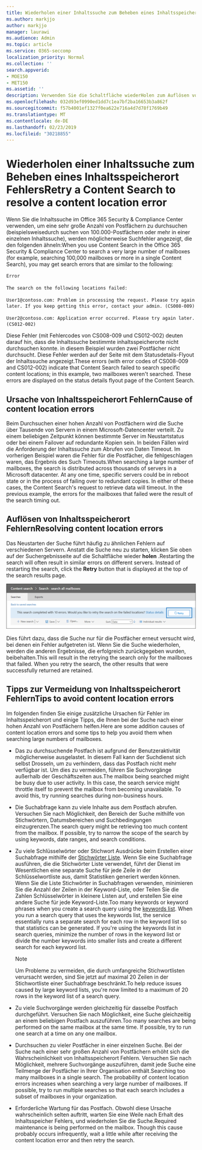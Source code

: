 ```yaml
---
title: Wiederholen einer Inhaltssuche zum Beheben eines Inhaltsspeicherort Fehlers
ms.author: markjjo
author: markjjo
manager: laurawi
ms.audience: Admin
ms.topic: article
ms.service: O365-seccomp
localization_priority: Normal
ms.collection: ''
search.appverid:
- MOE150
- MET150
ms.assetid: ''
description: Verwenden Sie die Schaltfläche wiederHolen zum Auflösen von Inhalts suchVorgängen, die Inhaltsspeicherort Fehler aufweisen.
ms.openlocfilehash: 032d93ef0990ed1dd7c1ea7bf2ba16653b3a862f
ms.sourcegitcommit: f57b4001ef1327f0ea622e716a4d7d78f1769b49
ms.translationtype: MT
ms.contentlocale: de-DE
ms.lasthandoff: 02/23/2019
ms.locfileid: "30218855"
---
```

# <a name="retry-a-content-search-to-resolve-a-content-location-error"></a><span data-ttu-id="f168b-103">Wiederholen einer Inhaltssuche zum Beheben eines Inhaltsspeicherort Fehlers</span><span class="sxs-lookup"><span data-stu-id="f168b-103">Retry a Content Search to resolve a content location error</span></span>

<span data-ttu-id="f168b-104">Wenn Sie die Inhaltssuche im Office 365 Security & Compliance Center verwenden, um eine sehr große Anzahl von Postfächern zu durchsuchen (beispielsweisedurch suchen von 100.000-Postfächern oder mehr in einer einzelnen Inhaltssuche), werden möglicherweise Suchfehler angezeigt, die den folgenden ähneln:</span><span class="sxs-lookup"><span data-stu-id="f168b-104">When you use Content Search in the Office 365 Security & Compliance Center to search a very large number of mailboxes (for example, searching 100,000 mailboxes or more in a single Content Search), you may get search errors that are similar to the following:</span></span>

```
Error

The search on the following locations failed:

User1@contoso.com: Problem in processing the request. Please try again later. If you keep getting this error, contact your admin. (CS008-009)

User2@contoso.com: Application error occurred. Please try again later. (CS012-002)
```

<span data-ttu-id="f168b-p101">Diese Fehler (mit Fehlercodes von CS008-009 und CS012-002) deuten darauf hin, dass die Inhaltssuche bestimmte inhaltsspeicherorte nicht durchsuchen konnte. in diesem Beispiel wurden zwei Postfächer nicht durchsucht. Diese Fehler werden auf der Seite mit dem Statusdetails-Flyout der Inhaltssuche angezeigt.</span><span class="sxs-lookup"><span data-stu-id="f168b-p101">These errors (with error codes of CS008-009 and CS012-002) indicate that Content Search failed to search specific content locations; in this example, two mailboxes weren't searched. These errors are displayed on the status details flyout page of the Content Search.</span></span>

## <a name="cause-of-content-location-errors"></a><span data-ttu-id="f168b-107">Ursache von Inhaltsspeicherort Fehlern</span><span class="sxs-lookup"><span data-stu-id="f168b-107">Cause of content location errors</span></span>

<span data-ttu-id="f168b-p102">Beim Durchsuchen einer hohen Anzahl von Postfächern wird die Suche über Tausende von Servern in einem Microsoft-Datencenter verteilt. Zu einem beliebigen Zeitpunkt können bestimmte Server im Neustartstatus oder bei einem Failover auf redundante Kopien sein. In beiden Fällen wird die Anforderung der Inhaltssuche zum Abrufen von Daten Timeout. Im vorherigen Beispiel waren die Fehler für die Postfächer, die fehlgeschlagen waren, das Ergebnis des Such Timeouts.</span><span class="sxs-lookup"><span data-stu-id="f168b-p102">When searching a large number of mailboxes, the search is distributed across thousands of servers in a Microsoft datacenter. At any one time, specific servers could be in reboot state or in the process of failing over to redundant copies. In either of these cases, the Content Search's request to retrieve data will timeout. In the previous example, the errors for the mailboxes that failed were the result of the search timing out.</span></span>

## <a name="resolving-content-location-errors"></a><span data-ttu-id="f168b-112">Auflösen von Inhaltsspeicherort Fehlern</span><span class="sxs-lookup"><span data-stu-id="f168b-112">Resolving content location errors</span></span>

<span data-ttu-id="f168b-p103">Das Neustarten der Suche führt häufig zu ähnlichen Fehlern auf verschiedenen Servern. Anstatt die Suche neu zu starten, klicken Sie oben auf der Suchergebnisseite auf die Schaltfläche wieder **holen** .</span><span class="sxs-lookup"><span data-stu-id="f168b-p103">Restarting the search will often result in similar errors on different servers. Instead of restarting the search, click the **Retry** button that is displayed at the top of the search results page.</span></span>

![Klicken Sie auf die Schaltfläche wiederholen, um Fehler bei der Inhalts Lokalisierung zu beheben](media/retrycontentsearch3.png)

<span data-ttu-id="f168b-p104">Dies führt dazu, dass die Suche nur für die Postfächer erneut versucht wird, bei denen ein Fehler aufgetreten ist. Wenn Sie die Suche wiederholen, werden die anderen Ergebnisse, die erfolgreich zurückgegeben wurden, beibehalten.</span><span class="sxs-lookup"><span data-stu-id="f168b-p104">This will result in the retrying the search only for the mailboxes that failed. When you retry the search, the other results that were successfully returned are retained.</span></span>

## <a name="tips-to-avoid-content-location-errors"></a><span data-ttu-id="f168b-118">Tipps zur Vermeidung von Inhaltsspeicherort Fehlern</span><span class="sxs-lookup"><span data-stu-id="f168b-118">Tips to avoid content location errors</span></span>

<span data-ttu-id="f168b-119">Im folgenden finden Sie einige zusätzliche Ursachen für Fehler im Inhaltsspeicherort und einige Tipps, die Ihnen bei der Suche nach einer hohen Anzahl von Postfächern helfen.</span><span class="sxs-lookup"><span data-stu-id="f168b-119">Here are some addition causes of content location errors and some tips to help you avoid them when searching large numbers of mailboxes.</span></span>

- <span data-ttu-id="f168b-p105">Das zu durchsuchende Postfach ist aufgrund der Benutzeraktivität möglicherweise ausgelastet. In diesem Fall kann der Suchdienst sich selbst Drosseln, um zu verhindern, dass das Postfach nicht mehr verfügbar ist. Um dies zu vermeiden, führen Sie Suchvorgänge außerhalb der Geschäftszeiten aus.</span><span class="sxs-lookup"><span data-stu-id="f168b-p105">The mailbox being searched might be busy due to user activity. In this case, the search service might throttle itself to prevent the mailbox from becoming unavailable. To avoid this, try running searches during non-business hours.</span></span>

- <span data-ttu-id="f168b-p106">Die Suchabfrage kann zu viele Inhalte aus dem Postfach abrufen. Versuchen Sie nach Möglichkeit, den Bereich der Suche mithilfe von Stichwörtern, Datumsbereichen und Suchbedingungen einzugrenzen.</span><span class="sxs-lookup"><span data-stu-id="f168b-p106">The search query might be retrieving too much content from the mailbox. If possible, try to narrow the scope of the search by using keywords, date ranges, and search conditions.</span></span>

- <span data-ttu-id="f168b-p107">Zu viele Schlüsselwörter oder Stichwort Ausdrücke beim Erstellen einer Suchabfrage mithilfe der [Stichwörter Liste](view-keyword-statistics-for-content-search.md#get-keyword-statistics-for-content-searches). Wenn Sie eine Suchabfrage ausführen, die die Stichwörter Liste verwendet, führt der Dienst im Wesentlichen eine separate Suche für jede Zeile in der Schlüsselwortliste aus, damit Statistiken generiert werden können. Wenn Sie die Liste Stichwörter in Suchabfragen verwenden, minimieren Sie die Anzahl der Zeilen in der Keyword-Liste, oder Teilen Sie die Zahlen Schlüsselwörter in kleinere Listen auf, und erstellen Sie eine andere Suche für jede Keyword-Liste.</span><span class="sxs-lookup"><span data-stu-id="f168b-p107">Too many keywords or keyword phrases when you create a search query using the [keywords list](view-keyword-statistics-for-content-search.md#get-keyword-statistics-for-content-searches). When you run a search query that uses the keywords list, the service essentially runs a separate search for each row in the keyword list so that statistics can be generated. If you're using the keywords list in search queries, minimize the number of rows in the keyword list or divide the number keywords into smaller lists and create a different search for each keyword list.</span></span>

  > [!NOTE]
  > <span data-ttu-id="f168b-128">Um Probleme zu vermeiden, die durch umfangreiche Stichwortlisten verursacht werden, sind Sie jetzt auf maximal 20 Zeilen in der Stichwortliste einer Suchabfrage beschränkt.</span><span class="sxs-lookup"><span data-stu-id="f168b-128">To help reduce issues caused by large keyword lists, you're now limited to a maximum of 20 rows in the keyword list of a search query.</span></span>

- <span data-ttu-id="f168b-p108">Zu viele Suchvorgänge werden gleichzeitig für dasselbe Postfach durchgeführt. Versuchen Sie nach Möglichkeit, eine Suche gleichzeitig an einem beliebigen Postfach auszuführen.</span><span class="sxs-lookup"><span data-stu-id="f168b-p108">Too many searches are being performed on the same mailbox at the same time. If possible, try to run one search at a time on any one mailbox.</span></span>

- <span data-ttu-id="f168b-p109">Durchsuchen zu vieler Postfächer in einer einzelnen Suche. Bei der Suche nach einer sehr großen Anzahl von Postfächern erhöht sich die Wahrscheinlichkeit von Inhaltsspeicherort Fehlern. Versuchen Sie nach Möglichkeit, mehrere Suchvorgänge auszuführen, damit jede Suche eine Teilmenge der Postfächer in Ihrer Organisation enthält.</span><span class="sxs-lookup"><span data-stu-id="f168b-p109">Searching too many mailboxes in a single search. The probability of content location errors increases when searching a very large number of mailboxes. If possible, try to run multiple searches so that each search includes a subset of  mailboxes in your organization.</span></span>

- <span data-ttu-id="f168b-p110">Erforderliche Wartung für das Postfach. Obwohl diese Ursache wahrscheinlich selten auftritt, warten Sie eine Weile nach Erhalt des Inhaltsspeicher Fehlers, und wiederholen Sie die Suche.</span><span class="sxs-lookup"><span data-stu-id="f168b-p110">Required maintenance is being performed on the mailbox. Though this cause probably occurs infrequently, wait a little while after receiving the content location error and then retry the search.</span></span>
